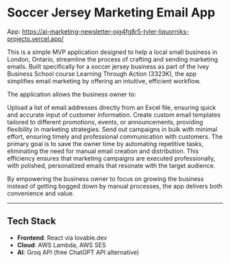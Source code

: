 # Soccer Jersey Marketing Email App

App: https://ai-marketing-newsletter-ojg4fg8r5-tyler-liquorniks-projects.vercel.app/

This is a simple MVP application designed to help a local small business in London, Ontario, streamline the process of crafting and sending marketing emails. Built specifically for a soccer jersey business as part of the Ivey Business School course Learning Through Action (3323K), the app simplifies email marketing by offering an intuitive, efficient workflow.

The application allows the business owner to:

Upload a list of email addresses directly from an Excel file, ensuring quick and accurate input of customer information.
Create custom email templates tailored to different promotions, events, or announcements, providing flexibility in marketing strategies.
Send out campaigns in bulk with minimal effort, ensuring timely and professional communication with customers.
The primary goal is to save the owner time by automating repetitive tasks, eliminating the need for manual email creation and distribution. This efficiency ensures that marketing campaigns are executed professionally, with polished, personalized emails that resonate with the target audience.

By empowering the business owner to focus on growing the business instead of getting bogged down by manual processes, the app delivers both convenience and value.

---

## Tech Stack

- **Frontend**: React via lovable.dev
- **Cloud**: AWS Lambda, AWS SES
- **AI**: Groq API (free ChatGPT API alternative)
